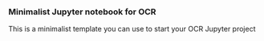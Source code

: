 ### Minimalist Jupyter notebook for OCR

This is a minimalist template you can use to start your OCR Jupyter project

